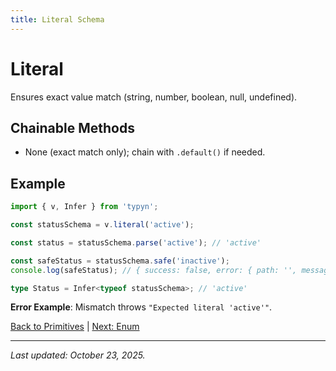 ```yaml
---
title: Literal Schema
---
```


# Literal

Ensures exact value match (string, number, boolean, null, undefined).

## Chainable Methods
- None (exact match only); chain with `.default()` if needed.

## Example
```typescript
import { v, Infer } from 'typyn';

const statusSchema = v.literal('active');

const status = statusSchema.parse('active'); // 'active'

const safeStatus = statusSchema.safe('inactive');
console.log(safeStatus); // { success: false, error: { path: '', message: `Expected literal "active"` } }

type Status = Infer<typeof statusSchema>; // 'active'
```

**Error Example**: Mismatch throws `"Expected literal 'active'"`.

[Back to Primitives](/primitives/) | [Next: Enum](/primitives/enum)

---

*Last updated: October 23, 2025.*